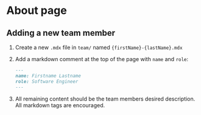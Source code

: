 # About page

## Adding a new team member

1. Create a new `.mdx` file in `team/` named `{firstName}-{lastName}.mdx`
2. Add a markdown comment at the top of the page with `name` and `role`:

    ```markdown
    ---
    name: Firstname Lastname
    role: Software Engineer
    ---
    ```

3. All remaining content should be the team members desired description. All markdown tags are encouraged.
